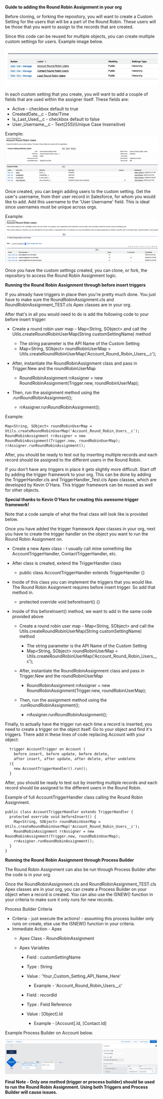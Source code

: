 **Guide to adding the Round Robin Assignment in your org**

Before cloning, or forking the repository, you will want to create a Custom Setting for the users that will be a part of the Round Robin.
These users will be those that you want to assign to the records that are created.

Since this code can be reused for multiple objects, you can create multiple custom settings for users.
Example image below.

![example-custom-settings](/images/Example-Custom-Settings.png)

In each custom setting that you create, you will want to add a couple of fields that are used within the assigner itself. These fields are:

* Active - checkbox default to true
* CreatedDate__c - Date/Time
* Is_Last_Used__c - checkbox default to false
* User_Username__c - Text(255)(Unique Case Insensitive)


Example:
![custom-setting-example](/images/Custom-Setting-Example.png)


Once created, you can begin adding users to the custom setting. Get the user's username, from their user record in Salesforce, for whom you would like to add.
Add this username to the 'User Username' field. This is ideal since usernames must be unique across orgs.


Example:
![account-custom-setting-example](/images/Account-Custom-Setting-Example.png)

Once you have the custom settings created, you can clone, or fork, the repository to access the Round Robin Assignment logic.

**Running the Round Robin Assignment through before insert triggers**

If you already have triggers in place then you're pretty much done. You just have to make sure the RoundRobinAssignment.cls and RoundRobinAssignment_TEST.cls Apex classes are in your org.

After that's in all you would need to do is add the following code to your before insert trigger:

* Create a round robin user map - Map<String, SObject> and call the Utils.createRoundRobinUserMap(String customSettingName) method
    * The string parameter is the API Name of the Custom Setting
    * Map<String, SObject> roundRobinUserMap = Utils.createRoundRobinUserMap('Account_Round_Robin_Users__c');

* After, instantiate the RoundRobinAssignment class and pass in Trigger.New and the roundRobinUserMap
    * RoundRobinAssignment rrAssigner = new RoundRobinAssignment(Trigger.new, roundRobinUserMap);

* Then, run the assignment method using the .runRoundRobinAssignment();
    * rrAssigner.runRoundRobinAssignment();

Example:

```
Map<String, SObject> roundRobinUserMap = Utils.createRoundRobinUserMap('Account_Round_Robin_Users__c');
RoundRobinAssignment rrAssigner = new RoundRobinAssignment(Trigger.new, roundRobinUserMap);
rrAssigner.runRoundRobinAssignment();
```

After, you should be ready to test out by inserting multiple records and each record should be assigned to the different users in the Round Robin.

If you don't have any triggers in place it gets slightly more difficult. Start off by adding the trigger framework to your org. 
This can be done by adding the TriggerHandler.cls and TriggerHandler_Test.cls Apex classes, which are developed by Kevin O'Hara.
This trigger framework can be reused as well for other objects.

**Special thanks to Kevin O'Hara for creating this awesome trigger framework!**

Note that a code sample of what the final class will look like is provided below.

Once you have added the trigger framework Apex classes in your org, next you have to create the trigger handler on the object you want to run the Round Robin Assignment on.

* Create a new Apex class - I usually call mine something like AccountTriggerHandler, ContactTriggerHandler, etc.
* After class is created, extend the TriggerHandler class
    * public class AccountTriggerHandler extends TriggerHandler {}

* Inside of this class you can implement the triggers that you would like. The Round Robin Assignment requires before insert trigger. So add that method in.
    * protected override void beforeInsert() {}

* Inside of this beforeInsert() method, we want to add in the same code provided above
    * Create a round robin user map - Map<String, SObject> and call the Utils.createRoundRobinUserMap(String customSettingName) method
      * The string parameter is the API Name of the Custom Setting
      * Map<String, SObject> roundRobinUserMap = Utils.createRoundRobinUserMap('Account_Round_Robin_Users__c');

    * After, instantiate the RoundRobinAssignment class and pass in Trigger.New and the roundRobinUserMap
      * RoundRobinAssignment rrAssigner = new RoundRobinAssignment(Trigger.new, roundRobinUserMap);

    * Then, run the assignment method using the .runRoundRobinAssignment();
      * rrAssigner.runRoundRobinAssignment();

Finally, to actually have the trigger run each time a record is inserted, you need to create a trigger on the object itself. Go to your object and find it's triggers. 
There add in these lines of code replacing Account with your object:

```
  trigger AccountTrigger on Account (
    before insert, before update, before delete,
    after insert, after update, after delete, after undelete
  ){
    new AccountTriggerHandler().run();
  }
```

After, you should be ready to test out by inserting multiple records and each record should be assigned to the different users in the Round Robin.

Example of full AccountTriggerHandler class calling the Round Robin Assignment.

```
public class AccountTriggerHandler extends TriggerHandler {
  protected override void beforeInsert() {
    Map<String, SObject> roundRobinUserMap = Utils.createRoundRobinUserMap('Account_Round_Robin_Users__c');
    RoundRobinAssignment rrAssigner = new RoundRobinAssignment(Trigger.new, roundRobinUserMap);
    rrAssigner.runRoundRobinAssignment();
  }
}
```


**Running the Round Robin Assignment through Process Builder**

The Round Robin Assignment can also be run through Process Builder after the code is in your org.

Once the RoundRobinAssignment.cls and RoundRobinAssignment_TEST.cls Apex classes are in your org, you can create a Process Builder on your object when a record is created.
You can also use the ISNEW() function in your criteria to make sure it only runs for new records.

Process Builder Criteria
* Criteria - just execute the actions! - assuming this process builder only runs on create, else use the ISNEW() function in your criteria.
* Immediate Action - Apex
    * Apex Class - RoundRobinAssignment
  
  * Apex Variables
    * Field : customSettingName
    * Type  : String
    * Value : 'Your_Custom_Setting_API_Name_Here'
      * Example - 'Account_Round_Robin_Users__c'

    * Field : recordId
    * Type  : Field Reference
    * Value : [Object].Id
      * Example - [Account].Id, [Contact.Id] 

Example Process Builder on Account below.

![sample-process-builder](/images/Sample-Process-Builder.png)

**Final Note - Only one method (trigger or process builder) should be used to run the Round Robin Assignment. Using both Triggers and Process Builder will cause issues.**



